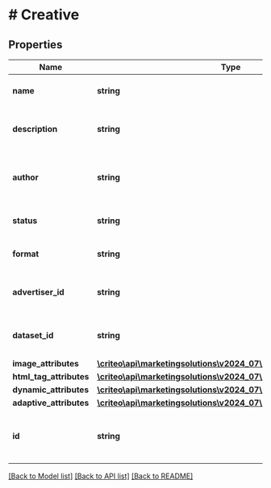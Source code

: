 # # Creative

## Properties

Name | Type | Description | Notes
------------ | ------------- | ------------- | -------------
**name** | **string** | The name of the creative |
**description** | **string** | The description of the creative | [optional]
**author** | **string** | The login of the person who created this creative ( |
**status** | **string** | The status of the creative |
**format** | **string** | The format of the creative | [optional]
**advertiser_id** | **string** | Advertiser linked to the Creative |
**dataset_id** | **string** | Data set id linked to the Creative | [optional]
**image_attributes** | [**\criteo\api\marketingsolutions\v2024_07\Model\ImageAttributes**](ImageAttributes.md) |  | [optional]
**html_tag_attributes** | [**\criteo\api\marketingsolutions\v2024_07\Model\HtmlTagAttributes**](HtmlTagAttributes.md) |  | [optional]
**dynamic_attributes** | [**\criteo\api\marketingsolutions\v2024_07\Model\DynamicAttributes**](DynamicAttributes.md) |  | [optional]
**adaptive_attributes** | [**\criteo\api\marketingsolutions\v2024_07\Model\AdaptiveAttributes**](AdaptiveAttributes.md) |  | [optional]
**id** | **string** | Unique identifier (duplicate of the parent id). | [optional]

[[Back to Model list]](../../README.md#models) [[Back to API list]](../../README.md#endpoints) [[Back to README]](../../README.md)
